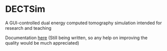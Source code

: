 # DECTSim
A GUI-controlled dual energy computed tomography simulation intended for research and teaching

Documentation [here](https://dectsim.readthedocs.io/en/latest/) (Still being written, so any help on improving the quality would be much appreciated)
